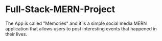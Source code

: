 # Full-Stack-MERN-Project
The App is called "Memories" and it is a simple social media MERN application that allows users to post interesting events that happened in their lives.
